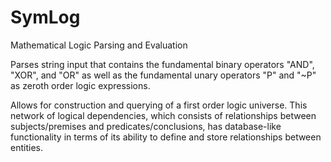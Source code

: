 # SymLog
Mathematical Logic Parsing and Evaluation


Parses string input that contains the fundamental binary operators "AND", "XOR", and "OR" as well as the fundamental unary operators "P" and "~P" as zeroth order logic expressions.

Allows for construction and querying of a first order logic universe. This network of logical dependencies, which consists of relationships between subjects/premises and predicates/conclusions, has database-like functionality in terms of its ability to define and store relationships between entities. 
